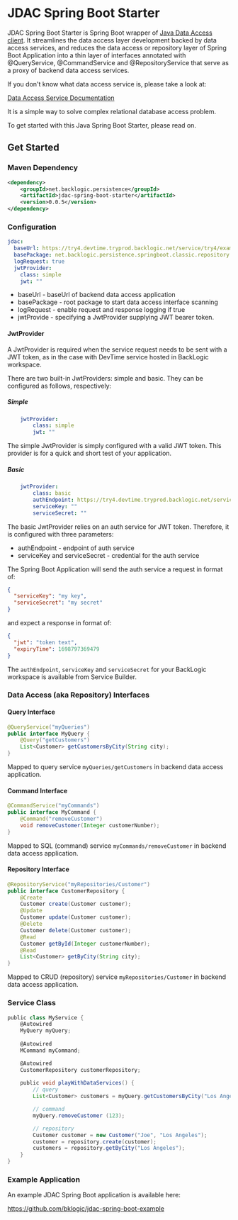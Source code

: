 # JDAC Spring Boot Starter

JDAC Spring Boot Starter is Spring Boot wrapper of 
[Java Data Access client](https://github.com/bklogic/java-data-access-client). 
It streamlines the data access layer development backed by data access services, and reduces the 
data access or repository layer of Spring Boot Application into a thin layer 
of interfaces annotated with @QueryService, @CommandService and @RepositoryService 
that serve as a proxy of backend data access services.

If you don't know what data access service is, please take a look at:

[Data Access Service Documentation](https://docs.backlogic.net/#/DataAccessService)

It is a simple way to solve complex relational database access problem.

To get started with this Java Spring Boot Starter, please read on.

## Get Started

### Maven Dependency

```xml
<dependency>
    <groupId>net.backlogic.persistence</groupId>
    <artifactId>jdac-spring-boot-starter</artifactId>
    <version>0.0.5</version>
</dependency>
```


### Configuration

```yaml
jdac:
  baseUrl: https://try4.devtime.tryprod.backlogic.net/service/try4/example
  basePackage: net.backlogic.persistence.springboot.classic.repository
  logRequest: true
  jwtProvider:
    class: simple
    jwt: ""
```

- baseUrl - baseUrl of backend data access application
- basePackage - root package to start data access interface scanning
- logRequest - enable request and response logging if true
- jwtProvide - specifying a JwtProvider supplying JWT bearer token.

#### JwtProvider

A JwtProvider is required when the service request needs to be sent with a JWT token, as in the case with
DevTime service hosted in BackLogic workspace. 

There are two built-in JwtProviders: simple and basic. They can be configured as follows, respectively:

##### Simple

```yml
    jwtProvider:
        class: simple
        jwt: ""
```

The simple JwtProvider is simply configured with a valid JWT token. This provider is for a quick and short test
of your application.

##### Basic

```yml
    jwtProvider:
        class: basic
        authEndpoint: https://try4.devtime.tryprod.backlogic.net/service/try4/auth
        serviceKey: ""
        serviceSecret: ""
```

The basic JwtProvider relies on an auth service for JWT token. Therefore, it is configured with three parameters:
- authEndpoint - endpoint of auth service
- serviceKey and serviceSecret - credential for the auth service

The Spring Boot Application will send the auth service a request in format of:

```json
{
  "serviceKey": "my key",
  "serviceSecret": "my secret"
}
```

and expect a response in format of:

```json
{
  "jwt": "token text",
  "expiryTime": 1698797369479
}
```

The `authEndpoint`, `serviceKey` and `serviceSecret` for your BackLogic workspace is available from Service Builder.

### Data Access (aka Repository) Interfaces

#### Query Interface

```java
@QueryService("myQueries")
public interface MyQuery {
	@Query("getCustomers")
	List<Customer> getCustomersByCity(String city);
}
```

Mapped to query service `myQueries/getCustomers` in backend data access application.

#### Command Interface

``` java
@CommandService("myCommands")
public interface MyCommand {
	@Command("removeCustomer")
	void removeCustomer(Integer customerNumber);
}
```

Mapped to SQL (command) service `myCommands/removeCustomer` in backend data access application.

#### Repository Interface

``` java
@RepositoryService("myRepositories/Customer")
public interface CustomerRepository {
	@Create
	Customer create(Customer customer);
	@Update
	Customer update(Customer customer);
	@Delete
	Customer delete(Customer customer);
	@Read
	Customer getById(Integer customerNumber);
	@Read
	List<Customer> getByCity(String city);
}
```

Mapped to CRUD (repository) service `myRepositories/Customer` in backend data access application.


### Service Class

```groovy
public class MyService {
    @Autowired
    MyQuery myQuery;
    
    @Autowired
    MCommand myCommand;

    @Autowired
    CustomerRepository customerRepository;
    
    public void playWithDataServices() {
        // query
        List<Customer> customers = myQuery.getCustomersByCity("Los Angeles");

        // command
        myQuery.removeCustomer (123);

        // repository
        Customer customer = new Customer("Joe", "Los Angeles");
        customer = repository.create(customer);
        customers = repository.getByCity("Los Angeles");
    }
}
```

### Example Application

An example JDAC Spring Boot application is available here:  

https://github.com/bklogic/jdac-spring-boot-example

